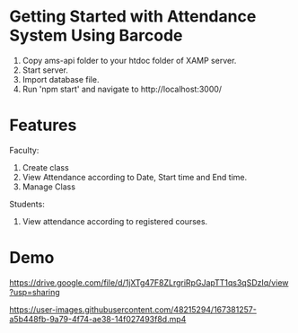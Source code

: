 # Getting Started with Attendance System Using Barcode
1. Copy ams-api folder to your htdoc folder of XAMP server.
2. Start server.
3. Import database file.
4. Run 'npm start' and navigate to  http://localhost:3000/


# Features
Faculty:
  1. Create class
  2. View Attendance according to Date, Start time and End time.
  3. Manage Class
  
Students:
  1. View attendance according to registered courses.

# Demo
https://drive.google.com/file/d/1jXTg47F8ZLrgriRpGJapTT1qs3qSDzIq/view?usp=sharing



https://user-images.githubusercontent.com/48215294/167381257-a5b448fb-9a79-4f74-ae38-14f027493f8d.mp4
